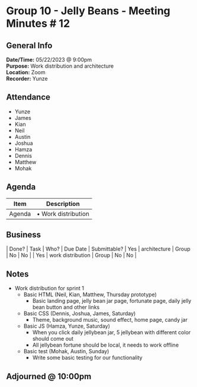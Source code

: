 # Group 10 - Jelly Beans - Meeting Minutes # 12
## General Info
**Date/Time:** 05/22/2023 @ 9:00pm <br>
**Purpose:** Work distribution and architecture <br>
**Location:** Zoom<br>
**Recorder:** Yunze <br>

## Attendance

- Yunze
- James
- Kian
- Neil
- Austin
- Joshua
- Hamza
- Dennis 
- Matthew
- Mohak

## Agenda
Item | Description
---- | ----
Agenda |• Work distribution
## Business
| Done? | Task | Who? | Due Date | Submittable?
| Yes | architecture | Group | No | No |
| Yes | work distribution | Group | No | No |

## Notes
- Work distribution for sprint 1
  - Basic HTML (Neil, Kian, Matthew, Thursday prototype) 
    - Basic landing page, jelly bean jar page, fortunate page, daily jelly bean button and other links
  - Basic CSS (Dennis, Joshua, James, Saturday)
    - Theme, background music, sound effect, home page, candy jar
  - Basic JS (Hamza, Yunze, Saturday)
    - When you click daily jellybean jar, 5 jellybean with different color should come out 
    - All jellybean fortune should be local, it needs to work offline
  - Basic test (Mohak, Austin, Sunday)
    - Write some basic testing for our functionality
  

## Adjourned @ 10:00pm